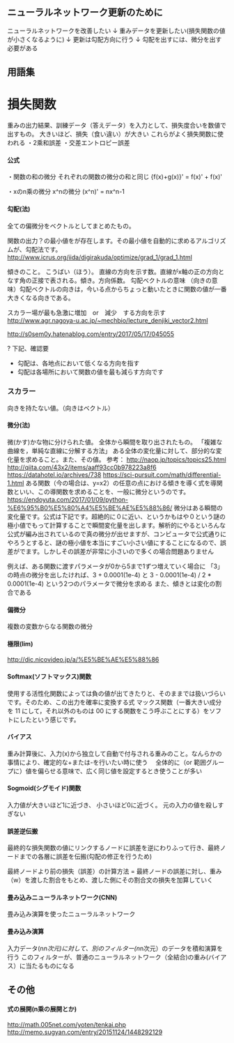 ## ニューラルネットワーク更新のために
ニューラルネットワークを改善したい
  ↓
重みデータを更新したい(損失関数の値が小さくなるように)
  ↓
更新は勾配方向に行う
  ↓
勾配を出すには、微分を出す必要がある
## 用語集

# 損失関数
重みの出力結果、訓練データ（答えデータ）を入力として、損失度合いを数値で出すもの。
大きいほど、損失（食い違い）が大きい
これらがよく損失関数に使われる
・2乘和誤差
・交差エントロピー誤差

#### 公式
・関数の和の微分
それぞれの関数の微分の和と同じ
{f(x)+g(x)}' = f(x)' + f(x)'

・xのn乘の微分
x^nの微分
(x^n)' = nx^n-1

#### 勾配(法)
全ての偏微分をベクトルとしてまとめたもの。

関数の出力？の最小値をが存在します。その最小値を自動的に求めるアルゴリズムが、勾配法です。
http://www.icrus.org/iida/digirakuda/optimize/grad_1/grad_1.html

傾きのこと。
こうばい（ほう）。
直線の方向を示す数。直線がx軸の正の方向となす角の正接で表される。傾き。方向係数。
勾配ベクトルの意味
（向きの意味）勾配ベクトルの向きは，今いる点からちょっと動いたときに関数の値が一番大きくなる向きである。

スカラー場が最も急激に増加　or　減少　する方向を示す
http://www.agr.nagoya-u.ac.jp/~mechbio/lecture_denjiki_vector2.html

http://s0sem0y.hatenablog.com/entry/2017/05/17/045055

? 下記、確認要
 - 勾配は、各地点において低くなる方向を指す
 - 勾配は各場所において関数の値を最も減らす方向です

### スカラー
向きを持たない値。（向きはベクトル）

#### 微分(法)
微(かす)かな物に分けられた値。
全体から瞬間を取り出されたもの。
「複雑な曲線を，単純な直線に分解する方法」
ある全体の変化量に対して、部分的な変化量を求めること。また、その値。
参考：
  http://naop.jp/topics/topics25.html
  http://qiita.com/43x2/items/aaff93cc0b978223a8f6
  https://datahotel.io/archives/738
  https://sci-pursuit.com/math/differential-1.html
    ある関数（今の場合は、y=x2）の任意の点における傾きを導く式を導関数といい、この導関数を求めることを、一般に微分というのです。
  https://endoyuta.com/2017/01/09/python-%E6%95%B0%E5%80%A4%E5%BE%AE%E5%88%86/
    微分はある瞬間の変化量です。公式は下記です。超絶的に０に近い、というかもはや０という謎の極小値でもって計算することで瞬間変化量を出します。解析的にやるといろんな公式が編み出されているので真の微分が出せますが、コンピュータで公式通りにやろうとすると、謎の極小値を本当にすごい小さい値にすることになるので、誤差がでます。しかしその誤差が非常に小さいので多くの場合問題ありません

例えば、ある関数に渡すパラメータが0から5まで1ずつ増えていく場合に
「3」の時点の微分を出したければ、3 + 0.0001(1e-4) と 3 - 0.0001(1e-4) / 2 * 0.0001(1e-4) という2つのパラメータで微分を求める
また、傾きとは変化の割合である

#### 偏微分
複数の変数からなる関数の微分

#### 極限(lim)
http://dic.nicovideo.jp/a/%E5%BE%AE%E5%88%86

#### Softmax(ソフトマックス)関数
使用する活性化関数によっては負の値が出てきたりと、そのままでは扱いづらいです。そのため、この出力を確率に変換する式
マックス関数（一番大きい成分を 11 にして，それ以外のものは 00 にする関数をこう呼ぶことにする）をソフトにしたという感じです。

#### バイアス
重み計算後に、入力(x)から独立して自動で付与される重みのこと。なんらかの事情により、確定的な+または-を行いたい時に使う　
全体的に（or 範囲グループに）値を偏らせる意味で、広く同じ値を設定するとき使うことが多い

#### Sogmoid(シグモイド)関数
入力値が大きいほど1に近づき、 小さいほど0に近づく。
元の入力の値を殺しすぎない

#### 誤差逆伝搬
最終的な損失関数の値にリンクするノードに誤差を逆にわりふって行き、最終ノードまでの各層に誤差を伝搬(勾配の修正を行うため)

最終ノードより前の損失（誤差）の計算方法
= 最終ノードの誤差に対し、重み（w）を渡した割合をもとめ、渡した側にその割合文の損失を加算していく

#### 畳み込みニューラルネットワーク(CNN)
畳み込み演算を使ったニューラルネットワーク
#### 畳み込み演算
入力データ(n*n次元)に対して、別のフィルター(n*n次元）のデータを積和演算を行う
このフィルターが、普通のニューラルネットワーク（全結合)の重み(バイアス）に当たるものになる

## その他
#### 式の展開(n乘の展開とか)
http://math.005net.com/yoten/tenkai.php
http://memo.sugyan.com/entry/20151124/1448292129
